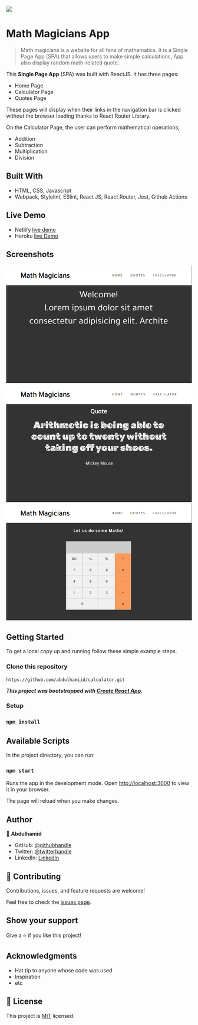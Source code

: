 ![](https://img.shields.io/badge/Microverse-blueviolet)

# Math Magicians App

>Math magicians is a website for all fans of mathematics. It is a Single Page App (SPA) that allows users to make simple calculations, App also display random math-related quote..

This **Single Page App** (SPA) was built with ReactJS. It has three pages:

- Home Page
- Calculator Page
- Quotes Page

These pages will display when their links in the navigation bar is clicked without the browser loading thanks to React Router Library.

On the Calculator Page, the user can perform mathematical operations;

- Addition
- Subtraction
- Multiplication
- Division


## Built With

- HTML, CSS, Javascript
- Webpack, Stylelint, ESlint, React JS, React Router, Jest, Github Actions

## Live Demo
- Netlify [live demo](https://statuesque-kashata-254e0f.netlify.app/)
- Heroku [live Demo](https://abdulhamid-react-calculator.herokuapp.com/quotes)


## Screenshots
![screenshot](./src/img/calc3.PNG)
![screenshot](./src/img/calc2.PNG)
![screenshot](./src/img/calc1.PNG)
## Getting Started

To get a local copy up and running follow these simple example steps.

### Clone this repository

```
https://github.com/abdulhamiid/calculator.git
```
***This project was bootstrapped with [Create React App](https://github.com/facebook/create-react-app).***

### Setup
### ``` npm install ```

## Available Scripts

In the project directory, you can run:

### `npm start`

Runs the app in the development mode.
Open [http://localhost:3000](http://localhost:3000) to view it in your browser.

The page will reload when you make changes.

## Author

👤 **Abdulhamid**

- GitHub: [@githubhandle](https://github.com/abdulhamiid)
- Twitter: [@twitterhandle](https://twitter.com/abdulhamid_adio)
- LinkedIn: [LinkedIn](https://www.linkedin.com/in/abdulhamid-adio-b0b343223)

## 🤝 Contributing

Contributions, issues, and feature requests are welcome!

Feel free to check the [issues page](https://github.com/abdulhamiid/calculator/issues).

## Show your support

Give a ⭐️ if you like this project!

## Acknowledgments

- Hat tip to anyone whose code was used
- Inspiration
- etc

## 📝 License

This project is [MIT](./MIT.md) licensed.
